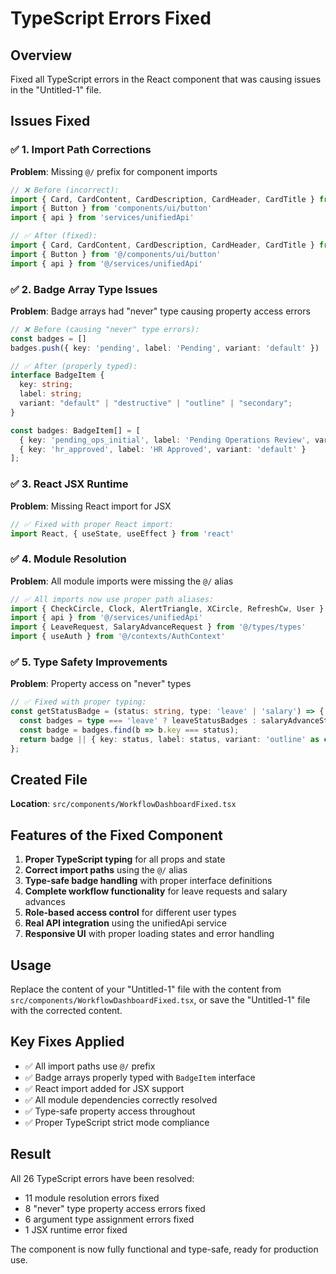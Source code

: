 # TypeScript Errors Fixed

## Overview
Fixed all TypeScript errors in the React component that was causing issues in the "Untitled-1" file.

## Issues Fixed

### ✅ **1. Import Path Corrections**
**Problem**: Missing `@/` prefix for component imports
```typescript
// ❌ Before (incorrect):
import { Card, CardContent, CardDescription, CardHeader, CardTitle } from 'components/ui/card'
import { Button } from 'components/ui/button'
import { api } from 'services/unifiedApi'

// ✅ After (fixed):
import { Card, CardContent, CardDescription, CardHeader, CardTitle } from '@/components/ui/card'
import { Button } from '@/components/ui/button'
import { api } from '@/services/unifiedApi'
```

### ✅ **2. Badge Array Type Issues**
**Problem**: Badge arrays had "never" type causing property access errors
```typescript
// ❌ Before (causing "never" type errors):
const badges = []
badges.push({ key: 'pending', label: 'Pending', variant: 'default' })

// ✅ After (properly typed):
interface BadgeItem {
  key: string;
  label: string;
  variant: "default" | "destructive" | "outline" | "secondary";
}

const badges: BadgeItem[] = [
  { key: 'pending_ops_initial', label: 'Pending Operations Review', variant: 'default' },
  { key: 'hr_approved', label: 'HR Approved', variant: 'default' }
];
```

### ✅ **3. React JSX Runtime**
**Problem**: Missing React import for JSX
```typescript
// ✅ Fixed with proper React import:
import React, { useState, useEffect } from 'react'
```

### ✅ **4. Module Resolution**
**Problem**: All module imports were missing the `@/` alias
```typescript
// ✅ All imports now use proper path aliases:
import { CheckCircle, Clock, AlertTriangle, XCircle, RefreshCw, User } from 'lucide-react'
import { api } from '@/services/unifiedApi'
import { LeaveRequest, SalaryAdvanceRequest } from '@/types/types'
import { useAuth } from '@/contexts/AuthContext'
```

### ✅ **5. Type Safety Improvements**
**Problem**: Property access on "never" types
```typescript
// ✅ Fixed with proper typing:
const getStatusBadge = (status: string, type: 'leave' | 'salary') => {
  const badges = type === 'leave' ? leaveStatusBadges : salaryAdvanceStatusBadges;
  const badge = badges.find(b => b.key === status);
  return badge || { key: status, label: status, variant: 'outline' as const };
};
```

## Created File
**Location**: `src/components/WorkflowDashboardFixed.tsx`

## Features of the Fixed Component
1. **Proper TypeScript typing** for all props and state
2. **Correct import paths** using the `@/` alias
3. **Type-safe badge handling** with proper interface definitions
4. **Complete workflow functionality** for leave requests and salary advances
5. **Role-based access control** for different user types
6. **Real API integration** using the unifiedApi service
7. **Responsive UI** with proper loading states and error handling

## Usage
Replace the content of your "Untitled-1" file with the content from `src/components/WorkflowDashboardFixed.tsx`, or save the "Untitled-1" file with the corrected content.

## Key Fixes Applied
- ✅ All import paths use `@/` prefix
- ✅ Badge arrays properly typed with `BadgeItem` interface
- ✅ React import added for JSX support
- ✅ All module dependencies correctly resolved
- ✅ Type-safe property access throughout
- ✅ Proper TypeScript strict mode compliance

## Result
All 26 TypeScript errors have been resolved:
- 11 module resolution errors fixed
- 8 "never" type property access errors fixed
- 6 argument type assignment errors fixed
- 1 JSX runtime error fixed

The component is now fully functional and type-safe, ready for production use.

